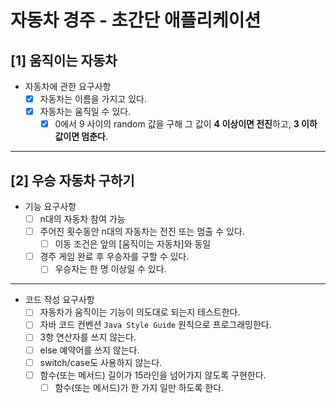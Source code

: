 # 자동차 경주 - 초간단 애플리케이션

## [1] 움직이는 자동차

- 자동차에 관한 요구사항
  - [x] 자동차는 이름을 가지고 있다.
  - [x] 자동차는 움직일 수 있다.
    - [x] 0에서 9 사이의 random 값을 구해 그 값이 **4 이상이면 전진**하고, **3 이하 값이면 멈춘다**.

---

## [2] 우승 자동차 구하기

- 기능 요구사항
  - [ ] n대의 자동차 참여 가능
  - [ ] 주어진 횟수동안 n대의 자동차는 전진 또는 멈출 수 있다.
    - [ ] 이동 조건은 앞의 [움직이는 자동차]와 동일
  - [ ] 경주 게임 완료 후 우승자를 구할 수 있다.
    - [ ] 우승자는 한 명 이상일 수 있다. 

---

- 코드 작성 요구사항
  - [ ] 자동차가 움직이는 기능이 의도대로 되는지 테스트한다.
  - [ ] 자바 코드 컨벤션 `Java Style Guide` 원칙으로 프로그래밍한다.
  - [ ] 3항 연산자를 쓰지 않는다.
  - [ ] else 예약어를 쓰지 않는다.
  - [ ] switch/case도 사용하지 않는다.
  - [ ] 함수(또는 메서드) 길이가 15라인을 넘어가지 않도록 구현한다.
    - [ ] 함수(또는 메서드)가 한 가지 일만 하도록 한다. 
